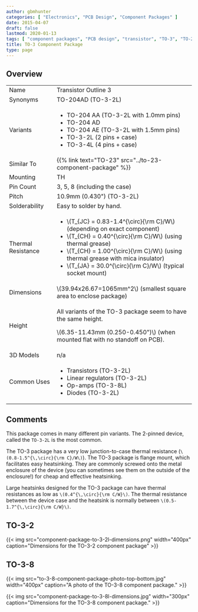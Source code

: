 ```yaml
---
author: gbmhunter
categories: [ "Electronics", "PCB Design", "Component Packages" ]
date: 2015-04-07
draft: false
lastmod: 2020-01-13
tags: [ "component packages", "PCB design", "transistor", "TO-3", "TO-204AD" ]
title: TO-3 Component Package
type: page
---
```


## Overview

<table>
  <tbody>
    <tr>
      <td>Name</td>
      <td>Transistor Outline 3</td>
    </tr>
    <tr>
      <td>Synonyms</td>
      <td>TO-204AD (TO-3-2L)</td>
    </tr>
    <tr>
      <td>Variants</td>
      <td>
        <ul>
          <li>TO-204 AA (TO-3-2L with 1.0mm pins)</li>
          <li>TO-204 AD</li>
          <li>TO-204 AE (TO-3-2L with 1.5mm pins)</li>
          <li>TO-3-2L (2 pins + case)</li>
          <li>TO-3-4L (4 pins + case)</li>
        </ul>
      </td>
    </tr>
    <tr>
      <td>Similar To</td>
      <td>{{% link text="TO-23" src="../to-23-component-package" %}}</td>
    </tr>
    <tr>
      <td>Mounting</td>
      <td>TH</td>
    </tr>
    <tr>
      <td>Pin Count</td>
      <td>3, 5, 8 (including the case)</td>
    </tr>
    <tr>
      <td>Pitch</td>
      <td>10.9mm (0.430") (TO-3-2L)</td>
    </tr>
    <tr>
      <td>Solderability</td>
      <td>Easy to solder by hand.</td>
    </tr>
    <tr>
      <td>Thermal Resistance</td>
      <td>
        <ul>
          <li>\(T_{JC} = 0.83-1.4^{\circ}{\rm C}/W\) (depending on exact component)</li>
          <li>\(T_{CH} = 0.40^{\circ}{\rm C}/W\) (using thermal grease)</li>
          <li>\(T_{CH} = 1.00^{\circ}{\rm C}/W\) (using thermal grease with mica insulator)</li>
          <li>\(T_{JA} = 30.0^{\circ}{\rm C}/W\) (typical socket mount)</li>
        </ul>
      </td>
    </tr>
    <tr >
    <td >Dimensions</td>
    <td>\(39.94x26.67=1065mm^2\) (smallest square area to enclose package)</td>
    </tr>
    <tr>
      <td>Height</td>
      <td>
        <p>All variants of the TO-3 package seem to have the same height.</p>
        <p>\(6.35-11.43mm (0.250-0.450")\) (when mounted flat with no standoff on PCB).</p>
      </td>
    </tr>
    <tr>
    <td >3D Models</td>
    <td >n/a</td>
    </tr>
    <tr>
      <td>Common Uses</td>
      <td>
        <ul>
          <li>Transistors (TO-3-2L)</li>
          <li>Linear regulators (TO-3-2L)</li>
          <li>Op-amps (TO-3-8L)</li>
          <li>Diodes (TO-3-2L)</li>
        </ul>
      </td>
    </tr>
  </tbody>
</table>

## Comments

This package comes in many different pin variants. The 2-pinned device, called the `TO-3-2L` is the most common.

The TO-3 package has a very low junction-to-case thermal resistance (`\(0.8-1.5^{\,\circ}{\rm C}/W\)`). The TO-3 package is flange mount, which facilitates easy heatsinking. They are commonly screwed onto the metal enclosure of the device (you can sometimes see them on the outside of the enclosure!) for cheap and effective heatsinking.

Large heatsinks designed for the TO-3 package can have thermal resistances as low as `\(0.4^{\,\circ}{\rm C/W}\)`. The thermal resistance between the device case and the heatsink is normally between `\(0.5-1.7^{\,\circ}{\rm C/W}\)`.

## TO-3-2

{{< img src="component-package-to-3-2l-dimensions.png" width="400px" caption="Dimensions for the TO-3-2 component package" >}}

## TO-3-8

{{< img src="to-3-8-component-package-photo-top-bottom.jpg" width="400px" caption="A photo of the TO-3-8 component package." >}}

{{< img src="component-package-to-3-8l-dimensions.jpg" width="300px" caption="Dimensions for the TO-3-8 component package." >}}
